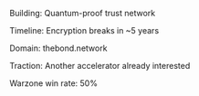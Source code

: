 Building: Quantum-proof trust network

Timeline: Encryption breaks in ~5 years

Domain: thebond.network

Traction: Another accelerator already interested



Warzone win rate: 50%
